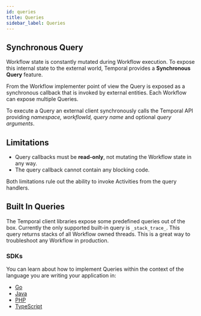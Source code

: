 ```yaml
---
id: queries
title: Queries
sidebar_label: Queries
---
```


## Synchronous Query

Workflow state is constantly mutated during Workflow execution. To expose this internal state to the external world, Temporal provides a **Synchronous Query** feature.

From the Workflow implementer point of view the Query is exposed as a synchronous callback that is invoked by external entities. Each Workflow can expose multiple Queries.

To execute a Query an external client synchronously calls the Temporal API providing _namespace, workflowId, query name_ and optional _query arguments_.

## Limitations

- Query callbacks must be **read-only**, not mutating the Workflow state in any way.
- The query callback cannot contain any blocking code.

Both limitations rule out the ability to invoke Activities from the query handlers.

## Built In Queries

The Temporal client libraries expose some predefined queries out of the box. Currently the only supported built-in query is `_stack_trace_`. This query returns stacks of all Workflow owned threads. This is a great way to troubleshoot any Workflow in production.

### SDKs

You can learn about how to implement Queries within the context of the language you are writing your application in:

- [Go](/docs/go/queries)
- [Java](/docs/java/queries)
- [PHP](/docs/php/queries)
- [TypeScript](/docs/typescript/workflows/#queries)
